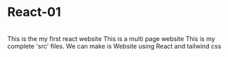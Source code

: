 # React-01
<br>
This is the my first react website
This is a multi page website
This is my complete 'src' files.
We can make is Website using React and tailwind css
